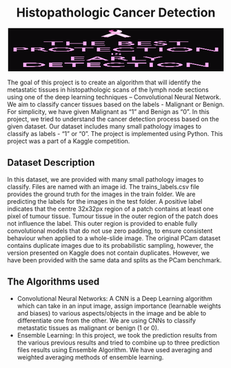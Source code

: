 #  <div align="center"> Histopathologic Cancer Detection </div>

<p align = "center"><img width="500" img height="100" src = "https://github.com/siddh30/Histopathologic-Cancer-Detection/blob/master/logo.png"</p>


The goal of this project is to create an algorithm that will identify the metastatic tissues in histopathologic scans of the lymph node sections using one of the deep learning techniques – Convolutional Neural Network. We aim to classify cancer tissues based on the labels - Malignant or Benign. For simplicity, we have given Malignant as “1” and Benign as “0”. In this project, we tried to understand the cancer detection process based on the given dataset. Our dataset includes many small pathology images to classify as labels - “1” or “0”. The project is implemented using Python. This project was a part of a Kaggle competition.

## Dataset Description
In this dataset, we are provided with many small pathology images to classify. Files are named with an image id. The trains_labels.csv file provides the ground truth for the images in the train folder. We are predicting the labels for the images in the test folder. A positive label indicates that the centre 32x32px region of a patch contains at least one pixel of tumour tissue. Tumour tissue in the outer region of the patch does not influence the label. This outer region is provided to enable fully convolutional models that do not use zero padding, to ensure consistent behaviour when applied to a whole-slide image. The original PCam dataset contains duplicate images due to its probabilistic sampling, however, the version presented on Kaggle does not contain duplicates. However, we have been provided with the same data and splits as the PCam benchmark.   

## The Algorithms used  
* Convolutional Neural Networks: A CNN is a Deep Learning algorithm which can take in an input image, assign importance (learnable weights and biases) to various aspects/objects in the image and be able to differentiate one from the other. We are using CNNs to classify metastatic tissues as malignant or benign (1 or 0). 
* Ensemble Learning: In this project, we took the prediction results from the various previous results and tried to combine up to three prediction files results using Ensemble Algorithm. We have used averaging and weighted averaging methods of ensemble learning.  


